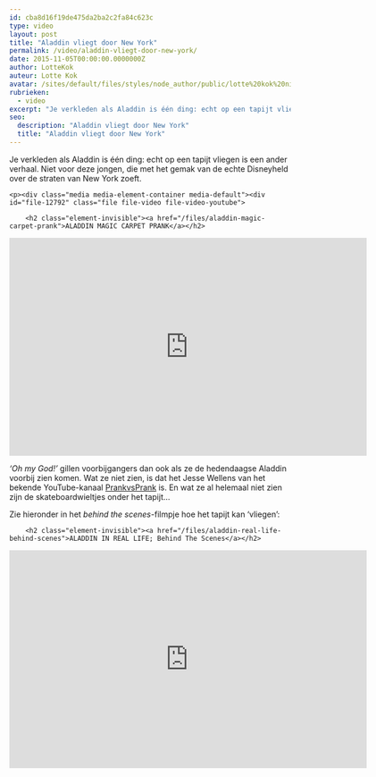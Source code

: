 ```yaml
---
id: cba8d16f19de475da2ba2c2fa84c623c
type: video
layout: post
title: "Aladdin vliegt door New York"
permalink: /video/aladdin-vliegt-door-new-york/
date: 2015-11-05T00:00:00.0000000Z
author: LotteKok
auteur: Lotte Kok
avatar: /sites/default/files/styles/node_author/public/lotte%20kok%20nieuw.jpg?itok=CLLGSq91
rubrieken:
  - video
excerpt: "Je verkleden als Aladdin is één ding: echt op een tapijt vliegen is een ander verhaal. Niet voor deze jongen, die met het gemak van de echte Disneyheld over de straten van New York zoeft.   "
seo:
  description: "Aladdin vliegt door New York"
  title: "Aladdin vliegt door New York"
---
```

Je verkleden als Aladdin is één ding: echt op een tapijt vliegen is een ander verhaal. Niet voor deze jongen, die met het gemak van de echte Disneyheld over de straten van New York zoeft.   

    <p><div class="media media-element-container media-default"><div id="file-12792" class="file file-video file-video-youtube">

        <h2 class="element-invisible"><a href="/files/aladdin-magic-carpet-prank">ALADDIN MAGIC CARPET PRANK</a></h2>
    
  
  <div class="content">
    <div class="media-youtube-video media-element file-default media-youtube-1">
  <iframe class="media-youtube-player" width="640" height="390" title="ALADDIN MAGIC CARPET PRANK" src="https://www.youtube.com/embed/lqlrru1V69E?wmode=opaque&controls=" name="ALADDIN MAGIC CARPET PRANK" frameborder="0" allowfullscreen="">Video van ALADDIN MAGIC CARPET PRANK</iframe>
</div>
  </div>

  
</div>
</div>
<p><em>‘Oh my God!’ </em>gillen voorbijgangers dan ook als ze de hedendaagse Aladdin voorbij zien komen. Wat ze niet zien, is dat het Jesse Wellens van het bekende YouTube-kanaal <a href="https://www.youtube.com/channel/UCgefQJC5UgbWJHDxBqB4qVg">PrankvsPrank</a> is. En wat ze al helemaal niet zien zijn de skateboardwieltjes onder het tapijt… </p>
<p>Zie hieronder in het <em>behind the scenes-</em>filmpje hoe het tapijt kan ‘vliegen’:</p>
<p><div class="media media-element-container media-default"><div id="file-12887" class="file file-video file-video-youtube">

        <h2 class="element-invisible"><a href="/files/aladdin-real-life-behind-scenes">ALADDIN IN REAL LIFE; Behind The Scenes</a></h2>
    
  
  <div class="content">
    <div class="media-youtube-video media-element file-default media-youtube-2">
  <iframe class="media-youtube-player" width="640" height="390" title="ALADDIN IN REAL LIFE; Behind The Scenes" src="https://www.youtube.com/embed/Md0RjxyoYyU?wmode=opaque&controls=" name="ALADDIN IN REAL LIFE; Behind The Scenes" frameborder="0" allowfullscreen="">Video van ALADDIN IN REAL LIFE; Behind The Scenes</iframe>
</div>
  </div>

  
</div>
</div>  
